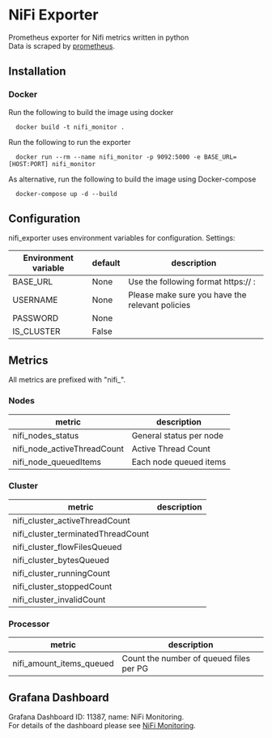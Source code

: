 # NiFi Exporter

Prometheus exporter for Nifi metrics written in python  
Data is scraped by [prometheus](https://prometheus.io).

## Installation

### Docker
Run the following to build the image using docker

      docker build -t nifi_monitor .

Run the following to run the exporter
      
      docker run --rm --name nifi_monitor -p 9092:5000 -e BASE_URL=[HOST:PORT] nifi_monitor
      
As alternative, run the following to build the image using Docker-compose

      docker-compose up -d --build

 
## Configuration

nifi_exporter uses environment variables for configuration.
Settings:

Environment variable|default|description
--------------------|-------|------------
BASE_URL|None| Use the following format https:// <Nifi Domain> : <Cluster port>
USERNAME|None|Please make sure you have the relevant policies 
PASSWORD|None|
IS_CLUSTER|False|
  
  
## Metrics

All metrics are prefixed with "nifi_".


### Nodes
metric | description
-------| ------------
nifi_nodes_status| General status per node
nifi_node_activeThreadCount| Active Thread Count
nifi_node_queuedItems|Each node queued items

### Cluster
metric | description
-------| ------------
nifi_cluster_activeThreadCount |
nifi_cluster_terminatedThreadCount |
nifi_cluster_flowFilesQueued |
nifi_cluster_bytesQueued |
nifi_cluster_runningCount|
nifi_cluster_stoppedCount|
nifi_cluster_invalidCount|

### Processor
metric | description
-------| ------------
nifi_amount_items_queued | Count the number of queued files per PG


Grafana Dashboard
-------
Grafana Dashboard ID: 11387, name: NiFi Monitoring.  
For details of the dashboard please see [NiFi Monitoring](https://grafana.com/grafana/dashboards/11387).









